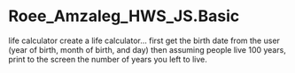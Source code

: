 # Roee_Amzaleg_HWS_JS.Basic

life calculator
create a life calculator...
first get the birth date from the user (year of birth, month of birth, and day)
then assuming people live 100 years, print to the screen the number of years you left to live.
